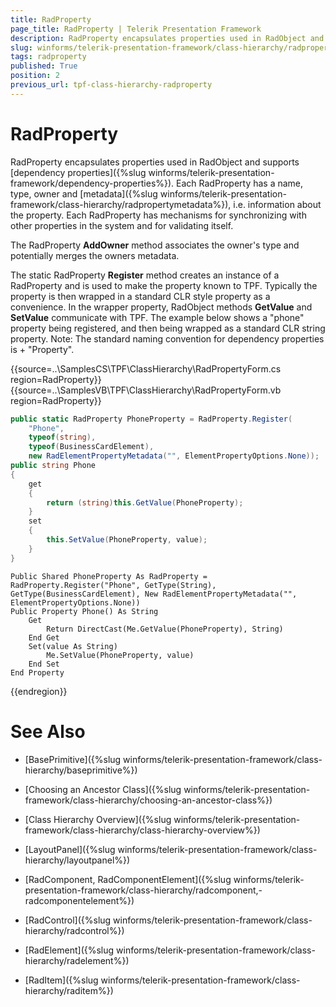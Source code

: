 ```yaml
---
title: RadProperty
page_title: RadProperty | Telerik Presentation Framework
description: RadProperty encapsulates properties used in RadObject and support dependency properties.
slug: winforms/telerik-presentation-framework/class-hierarchy/radproperty
tags: radproperty
published: True
position: 2
previous_url: tpf-class-hierarchy-radproperty
---
```


# RadProperty


RadProperty encapsulates properties used in RadObject and supports [dependency properties]({%slug winforms/telerik-presentation-framework/dependency-properties%}). Each RadProperty has a name, type, owner and [metadata]({%slug winforms/telerik-presentation-framework/class-hierarchy/radpropertymetadata%}), i.e. information about the property. Each RadProperty has mechanisms for synchronizing with other properties in the system and for validating itself.

The RadProperty __AddOwner__ method associates the owner's type and potentially merges the owners metadata. 

The static RadProperty __Register__ method creates an instance of a RadProperty and is used to make the property known to TPF. Typically the property is then wrapped in a standard CLR style property as a convenience. In the wrapper property, RadObject methods __GetValue__ and __SetValue__ communicate with TPF. The example below shows a "phone" property being registered, and then being wrapped as a standard CLR string property. Note: The standard naming convention for dependency properties is <Property name> + "Property".

{{source=..\SamplesCS\TPF\ClassHierarchy\RadPropertyForm.cs region=RadProperty}} 
{{source=..\SamplesVB\TPF\ClassHierarchy\RadPropertyForm.vb region=RadProperty}} 

````C#
public static RadProperty PhoneProperty = RadProperty.Register(
    "Phone",
    typeof(string),
    typeof(BusinessCardElement),
    new RadElementPropertyMetadata("", ElementPropertyOptions.None));
public string Phone
{
    get
    {
        return (string)this.GetValue(PhoneProperty);
    }
    set
    {
        this.SetValue(PhoneProperty, value);
    }
}

````
````VB.NET
Public Shared PhoneProperty As RadProperty = RadProperty.Register("Phone", GetType(String), GetType(BusinessCardElement), New RadElementPropertyMetadata("", ElementPropertyOptions.None))
Public Property Phone() As String
    Get
        Return DirectCast(Me.GetValue(PhoneProperty), String)
    End Get
    Set(value As String)
        Me.SetValue(PhoneProperty, value)
    End Set
End Property

````

{{endregion}}

# See Also
* [BasePrimitive]({%slug winforms/telerik-presentation-framework/class-hierarchy/baseprimitive%})

* [Choosing an Ancestor Class]({%slug winforms/telerik-presentation-framework/class-hierarchy/choosing-an-ancestor-class%})

* [Class Hierarchy Overview]({%slug winforms/telerik-presentation-framework/class-hierarchy/class-hierarchy-overview%})

* [LayoutPanel]({%slug winforms/telerik-presentation-framework/class-hierarchy/layoutpanel%})

* [RadComponent, RadComponentElement]({%slug winforms/telerik-presentation-framework/class-hierarchy/radcomponent,-radcomponentelement%})

* [RadControl]({%slug winforms/telerik-presentation-framework/class-hierarchy/radcontrol%})

* [RadElement]({%slug winforms/telerik-presentation-framework/class-hierarchy/radelement%})

* [RadItem]({%slug winforms/telerik-presentation-framework/class-hierarchy/raditem%})

